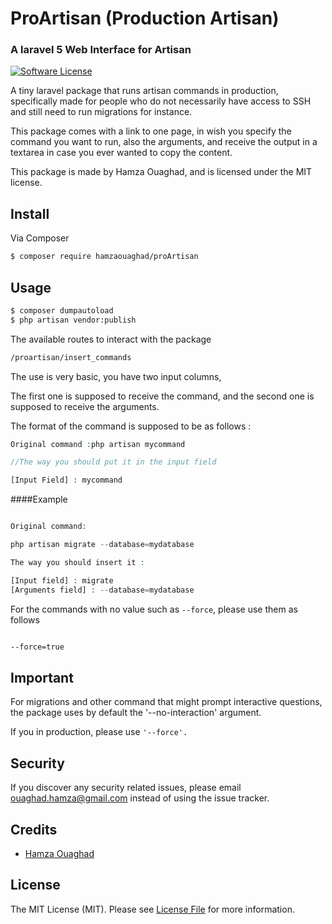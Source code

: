 # ProArtisan (Production Artisan)
### A laravel 5 Web Interface for Artisan

[![Software License][ico-license]](LICENSE.md)

A tiny laravel package that runs artisan commands in production, specifically made for people who do not necessarily have access to SSH and still need to run migrations for instance.

This package comes with a link to one page, in wish you specify the command you want to run, also the arguments, and receive the output in a textarea in case you ever wanted to copy the content.

This package is made by Hamza Ouaghad, and is licensed under the MIT license.

## Install

Via Composer

``` bash
$ composer require hamzaouaghad/proArtisan
```

## Usage

``` bash
$ composer dumpautoload
$ php artisan vendor:publish
```

The available routes to interact with the package 

```bash
/proartisan/insert_commands
```

The use is very basic, you have two input columns,

The first one is supposed to receive the command, and the second one is supposed to receive the arguments.

The format of the command is supposed to be as follows :

```php
Original command :php artisan mycommand

//The way you should put it in the input field

[Input Field] : mycommand
```

####Example

```php

Original command:

php artisan migrate --database=mydatabase

The way you should insert it :

[Input field] : migrate
[Arguments field] : --database=mydatabase
```

For the commands with no value such as `--force`, please use them as follows

```bash

--force=true

```

## Important
For migrations and other command that might prompt interactive questions, the package uses by default the '--no-interaction' 
argument.

If you in production, please use `'--force'.`

## Security

If you discover any security related issues, please email ouaghad.hamza@gmail.com instead of using the issue tracker.

## Credits

- [Hamza Ouaghad](twitter.com/hamza_ouaghad)

## License

The MIT License (MIT). Please see [License File](LICENSE.md) for more information.

[ico-version]: https://img.shields.io/packagist/v/league/:package_name.svg?style=flat-square
[ico-license]: https://img.shields.io/badge/license-MIT-brightgreen.svg?style=flat-square
[ico-travis]: https://img.shields.io/travis/thephpleague/:package_name/master.svg?style=flat-square
[ico-scrutinizer]: https://img.shields.io/scrutinizer/coverage/g/thephpleague/:package_name.svg?style=flat-square
[ico-code-quality]: https://img.shields.io/scrutinizer/g/thephpleague/:package_name.svg?style=flat-square
[ico-downloads]: https://img.shields.io/packagist/dt/league/:package_name.svg?style=flat-square

[link-packagist]: https://packagist.org/packages/league/:package_name
[link-travis]: https://travis-ci.org/thephpleague/:package_name
[link-scrutinizer]: https://scrutinizer-ci.com/g/thephpleague/:package_name/code-structure
[link-code-quality]: https://scrutinizer-ci.com/g/thephpleague/:package_name
[link-downloads]: https://packagist.org/packages/league/:package_name
[link-author]: https://github.com/:author_username
[link-contributors]: ../../contributors
